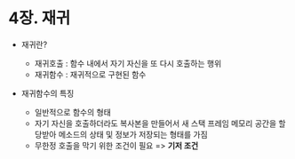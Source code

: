# 4장. 재귀

- 재귀란?

  - 재귀호출 : 함수 내에서 자기 자신을 또 다시 호출하는 행위
  - 재귀함수 : 재귀적으로 구현된 함수

- 재귀함수의 특징
  - 일반적으로 함수의 형태
  - 자기 자신을 호출하더라도 복사본을 만들어서 새 스택 프레임 메모리 공간을 할당받아 메소드의 상태 및 정보가 저장되는 형태를 가짐
  - 무한정 호출을 막기 위한 조건이 필요 => **기저 조건**
